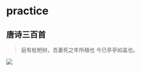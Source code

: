 # practice
## 唐诗三百首
>庭有枇杷树，吾妻死之年所植也
>今已亭亭如盖也。

![](https://ss1.bdstatic.com/70cFvXSh_Q1YnxGkpoWK1HF6hhy/it/u=1202009640,3960250175&fm=27&gp=0.jpg)
